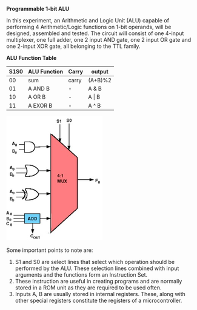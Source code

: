 **Programmable 1-bit ALU**

In this experiment, an Arithmetic and Logic Unit (ALU) capable of performing 4 Arithmetic/Logic functions on 1-bit operands, will be designed, assembled and tested. The circuit will consist of one 4-input multiplexer, one full adder, one 2 input AND gate, one 2 input OR gate and one 2-input XOR gate, all belonging to the TTL family.

**ALU Function Table**

|S1S0 | ALU Function| Carry| output  |
|-----|-------------|------|---------|
|00   | sum         | carry| (A+B)%2 |
|01   | A AND B     | -    |  A & B  |
|10   | A OR B      | -    |  A \| B |
|11   | A EXOR B    | -    |  A ^ B  |


<img src="images/alu-design.jpeg">

Some important points to note are:

1. S1 and S0 are select lines that select which operation should be performed by the ALU. These selection lines combined with input arguments and the functions form an Instruction Set.
2. These instruction are useful in creating programs and are normally stored in a ROM unit as they are required to be used often.
3. Inputs A, B are usually stored in internal registers. These, along with other special registers constitute the registers of a microcontroller.


